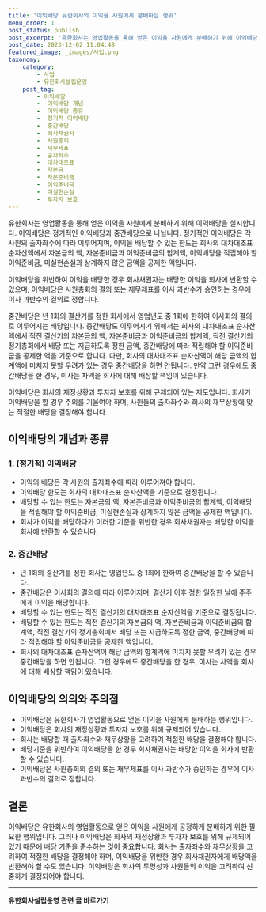 ```yaml
---
title: '이익배당 유한회사의 이익을 사원에게 분배하는 행위'
menu_order: 1
post_status: publish
post_excerpt: '유한회사는 영업활동을 통해 얻은 이익을 사원에게 분배하기 위해 이익배당을 실시합니다. 이익배당은 정기적인 이익배당과 중간배당으로 나뉩니다. 정기적인 이익배당은 각 사원의 출자좌수에 따라 이루어지며, 이익을 배당할 수 있는 한도는 회사의 대차대조표 순자산액에서 자본금의 액, 자본준비금과 이익준비금의 합계액, 이익배당을 적립해야 할 이익준비금, 미실현손실과 상계하지 않은 금액을 공제한 액입니다.'
post_date: 2023-12-02 11:04:48
featured_image: _images/사업.png
taxonomy:
    category:
        - 사업
        - 유한회사설립운영
    post_tag:
        - 이익배당
        -  이익배당 개념
        -  이익배당 종류
        -  정기적 이익배당
        -  중간배당
        -  회사채권자
        -  사원총회
        -  재무제표
        -  출자좌수
        -  대차대조표
        -  자본금
        -  자본준비금
        -  이익준비금
        -  미실현손실
        -  투자자 보호
---
```



유한회사는 영업활동을 통해 얻은 이익을 사원에게 분배하기 위해 이익배당을 실시합니다. 이익배당은 정기적인 이익배당과 중간배당으로 나뉩니다. 정기적인 이익배당은 각 사원의 출자좌수에 따라 이루어지며, 이익을 배당할 수 있는 한도는 회사의 대차대조표 순자산액에서 자본금의 액, 자본준비금과 이익준비금의 합계액, 이익배당을 적립해야 할 이익준비금, 미실현손실과 상계하지 않은 금액을 공제한 액입니다.

이익배당을 위반하여 이익을 배당한 경우 회사채권자는 배당한 이익을 회사에 반환할 수 있으며, 이익배당은 사원총회의 결의 또는 재무제표를 이사 과반수가 승인하는 경우에 이사 과반수의 결의로 정합니다.

중간배당은 년 1회의 결산기를 정한 회사에서 영업년도 중 1회에 한하여 이사회의 결의로 이루어지는 배당입니다. 중간배당도 이루어지기 위해서는 회사의 대차대조표 순자산액에서 직전 결산기의 자본금의 액, 자본준비금과 이익준비금의 합계액, 직전 결산기의 정기총회에서 배당 또는 지급하도록 정한 금액, 중간배당에 따라 적립해야 할 이익준비금을 공제한 액을 기준으로 합니다. 다만, 회사의 대차대조표 순자산액이 해당 금액의 합계액에 미치지 못할 우려가 있는 경우 중간배당을 하면 안됩니다. 만약 그런 경우에도 중간배당을 한 경우, 이사는 차액을 회사에 대해 배상할 책임이 있습니다.

이익배당은 회사의 재정상황과 투자자 보호를 위해 규제되어 있는 제도입니다. 회사가 이익배당을 할 경우 주의를 기울여야 하며, 사원들의 출자좌수와 회사의 재무상황에 맞는 적절한 배당을 결정해야 합니다.

## 이익배당의 개념과 종류
### 1. (정기적) 이익배당
- 이익의 배당은 각 사원의 출자좌수에 따라 이루어져야 합니다.
- 이익배당 한도는 회사의 대차대조표 순자산액을 기준으로 결정됩니다.
- 배당할 수 있는 한도는 자본금의 액, 자본준비금과 이익준비금의 합계액, 이익배당을 적립해야 할 이익준비금, 미실현손실과 상계하지 않은 금액을 공제한 액입니다.
- 회사가 이익을 배당하다가 이러한 기준을 위반한 경우 회사채권자는 배당한 이익을 회사에 반환할 수 있습니다.

### 2. 중간배당
- 년 1회의 결산기를 정한 회사는 영업년도 중 1회에 한하여 중간배당을 할 수 있습니다.
- 중간배당은 이사회의 결의에 따라 이루어지며, 결산기 이후 정한 일정한 날에 주주에게 이익을 배당합니다.
- 배당할 수 있는 한도는 직전 결산기의 대차대조표 순자산액을 기준으로 결정됩니다.
- 배당할 수 있는 한도는 직전 결산기의 자본금의 액, 자본준비금과 이익준비금의 합계액, 직전 결산기의 정기총회에서 배당 또는 지급하도록 정한 금액, 중간배당에 따라 적립해야 할 이익준비금을 공제한 액입니다.
- 회사의 대차대조표 순자산액이 해당 금액의 합계액에 미치지 못할 우려가 있는 경우 중간배당을 하면 안됩니다. 그런 경우에도 중간배당을 한 경우, 이사는 차액을 회사에 대해 배상할 책임이 있습니다.

## 이익배당의 의의와 주의점
- 이익배당은 유한회사가 영업활동으로 얻은 이익을 사원에게 분배하는 행위입니다.
- 이익배당은 회사의 재정상황과 투자자 보호를 위해 규제되어 있습니다.
- 회사는 배당할 때 출자좌수와 재무상황을 고려하여 적절한 배당을 결정해야 합니다.
- 배당기준을 위반하여 이익배당을 한 경우 회사채권자는 배당한 이익을 회사에 반환할 수 있습니다.
- 이익배당은 사원총회의 결의 또는 재무제표를 이사 과반수가 승인하는 경우에 이사 과반수의 결의로 정합니다.

## 결론
이익배당은 유한회사의 영업활동으로 얻은 이익을 사원에게 공정하게 분배하기 위한 필요한 행위입니다. 그러나 이익배당은 회사의 재정상황과 투자자 보호를 위해 규제되어 있기 때문에 배당 기준을 준수하는 것이 중요합니다. 회사는 출자좌수와 재무상황을 고려하여 적절한 배당을 결정해야 하며, 이익배당을 위반한 경우 회사채권자에게 배당액을 반환해야 할 수도 있습니다. 이익배당은 회사의 투명성과 사원들의 이익을 고려하여 신중하게 결정되어야 합니다.
<!-- wp:separator -->
<hr class="wp-block-separator has-alpha-channel-opacity"/>
<!-- /wp:separator -->

<!-- wp:group {"backgroundColor":"base","layout":{"type":"constrained"}} -->
<div class="wp-block-group has-base-background-color has-background"><!-- wp:paragraph {"align":"center","fontSize":"medium"} -->
<p class="has-text-align-center has-large-font-size"><strong>유한회사설립운영 관련 글 바로가기</strong></p>
<!-- /wp:paragraph -->


<!-- wp:latest-posts
{"categories":[{"id":27282,"count":19,"description":"","link":"https://uknowlaw.com/category/%ec%9c%a0%ed%95%9c%ed%9a%8c%ec%82%ac%ec%84%a4%eb%a6%bd%ec%9a%b4%ec%98%81/","name":"유한회사설립운영","slug":"유한회사설립운영","taxonomy":"category","parent":0,"meta":[],"_links":{"self":[{"href":"https://uknowlaw.com/wp-json/wp/v2/categories/27282"}],"collection":[{"href":"https://uknowlaw.com/wp-json/wp/v2/categories"}],"about":[{"href":"https://uknowlaw.com/wp-json/wp/v2/taxonomies/category"}],"wp:post_type":[{"href":"https://uknowlaw.com/wp-json/wp/v2/posts?categories=27282"}],"curies":[{"name":"wp","href":"https://api.w.org/{rel}","templated":true}]}}],"postsToShow":100,"excerptLength":28,"postLayout":"grid","columns":2,"featuredImageAlign":"left","featuredImageSizeSlug":"large","fontSize":"small"} /--></div>
<!-- /wp:group -->